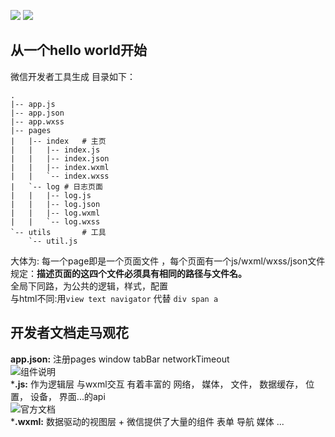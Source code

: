 ![](https://img.shields.io/badge/language-js-orange.svg)
![](https://img.shields.io/badge/platform-wechat-lightgrey.svg)
## 从一个hello world开始
微信开发者工具生成 目录如下：
```
.
|-- app.js
|-- app.json
|-- app.wxss
|-- pages     
|   |-- index   # 主页
|   |   |-- index.js
|   |   |-- index.json
|   |   |-- index.wxml
|   |   `-- index.wxss
|   `-- log # 日志页面
|   |   |-- log.js
|   |   |-- log.json
|   |   |-- log.wxml
|   |   `-- log.wxss
`-- utils       # 工具
    `-- util.js
```
大体为:
每一个page即是一个页面文件 ，每个页面有一个js/wxml/wxss/json文件 规定：**描述页面的这四个文件必须具有相同的路径与文件名。**<br>
全局下同路，为公共的逻辑，样式，配置<br>
与html不同:用`view text navigator` 代替 `div span a`

## 开发者文档走马观花
**app.json:** 注册pages window tabBar networkTimeout<br>
![组件说明](https://mp.weixin.qq.com/debug/wxadoc/dev/component/)<br>
***.js:** 作为逻辑层 与wxml交互 有着丰富的 
网络，
媒体，
文件，
数据缓存，
位置，
设备，
界面...的api<br>
![官方文档](https://mp.weixin.qq.com/debug/wxadoc/dev/api/)<br>
***.wxml:** 数据驱动的视图层 +  微信提供了大量的组件 表单 导航 媒体 ...

